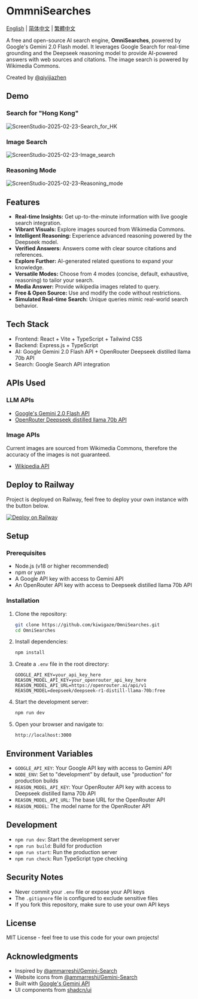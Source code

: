 # OmmniSearches

[English](./README.md) | [简体中文](./assets/README-zh.md) | [繁體中文](./assets/README-zh-hk.md)

A free and open-source AI search engine, **OmniSearches**, powered by Google's Gemini 2.0 Flash model. It leverages Google Search for real-time grounding and the Deepseek reasoning model to provide AI-powered answers with web sources and citations. The image search is powered by Wikimedia Commons.

Created by [@qiyijiazhen](https://www.qiyijiazhen.com/)

## Demo
### Search for "Hong Kong"
![ScreenStudio-2025-02-23-Search_for_HK](./assets/HongKong_en.gif)
### Image Search
![ScreenStudio-2025-02-23-Image_search](./assets/ImageSearch.gif)
### Reasoning Mode
![ScreenStudio-2025-02-23-Reasoning_mode](./assets/ReasoningMode.gif)

## Features

- **Real-time Insights:** Get up-to-the-minute information with live google search integration.
- **Vibrant Visuals:** Explore images sourced from Wikimedia Commons.
- **Intelligent Reasoning:** Experience advanced reasoning powered by the Deepseek model.
- **Verified Answers:** Answers come with clear source citations and references.
- **Explore Further:** AI-generated related questions to expand your knowledge.
- **Versatile Modes:** Choose from 4 modes (concise, default, exhaustive, reasoning) to tailor your search.
- **Media Answer:** Provide wikipedia images related to query.
- **Free & Open Source:** Use and modify the code without restrictions.
- **Simulated Real-time Search:** Unique queries mimic real-world search behavior.

## Tech Stack

- Frontend: React + Vite + TypeScript + Tailwind CSS
- Backend: Express.js + TypeScript
- AI: Google Gemini 2.0 Flash API + OpenRouter Deepseek distilled llama 70b API
- Search: Google Search API integration

## APIs Used
### LLM APIs
- [Google's Gemini 2.0 Flash API](https://ai.google.dev/)
- [OpenRouter Deepseek distilled llama 70b API](https://openrouter.ai/deepseek/deepseek-r1-distill-llama-70b:free)

### Image APIs
Current images are sourced from Wikimedia Commons, therefore the accuracy of the images is not guaranteed.
- [Wikipedia API](https://commons.wikimedia.org)

## Deploy to Railway

Project is deployed on Railway, feel free to deploy your own instance with the button below.

[![Deploy on Railway](https://railway.app/button.svg)](https://railway.app/new/template?template=https://github.com/kiwigaze/OmniSearches)


## Setup

### Prerequisites

- Node.js (v18 or higher recommended)
- npm or yarn
- A Google API key with access to Gemini API
- An OpenRouter API key with access to Deepseek distilled llama 70b API

### Installation

1. Clone the repository:

   ```bash
   git clone https://github.com/kiwigaze/OmniSearches.git
   cd OmniSearches
   ```

2. Install dependencies:

   ```bash
   npm install
   ```

3. Create a `.env` file in the root directory:

   ```
   GOOGLE_API_KEY=your_api_key_here
   REASON_MODEL_API_KEY=your_openrouter_api_key_here
   REASON_MODEL_API_URL=https://openrouter.ai/api/v1
   REASON_MODEL=deepseek/deepseek-r1-distill-llama-70b:free
   ```

4. Start the development server:

   ```bash
   npm run dev
   ```

5. Open your browser and navigate to:
   ```
   http://localhost:3000
   ```

## Environment Variables

- `GOOGLE_API_KEY`: Your Google API key with access to Gemini API
- `NODE_ENV`: Set to "development" by default, use "production" for production builds
- `REASON_MODEL_API_KEY`: Your OpenRouter API key with access to Deepseek distilled llama 70b API
- `REASON_MODEL_API_URL`: The base URL for the OpenRouter API
- `REASON_MODEL`: The model name for the OpenRouter API

## Development

- `npm run dev`: Start the development server
- `npm run build`: Build for production
- `npm run start`: Run the production server
- `npm run check`: Run TypeScript type checking

## Security Notes

- Never commit your `.env` file or expose your API keys
- The `.gitignore` file is configured to exclude sensitive files
- If you fork this repository, make sure to use your own API keys

## License

MIT License - feel free to use this code for your own projects!

## Acknowledgments

- Inspired by [@ammarreshi/Gemini-Search](https://github.com/ammaarreshi/Gemini-Search)
- Website icons from [@ammarreshi/Gemini-Search](https://github.com/ammaarreshi/Gemini-Search)
- Built with [Google's Gemini API](https://ai.google.dev/)
- UI components from [shadcn/ui](https://ui.shadcn.com/)
